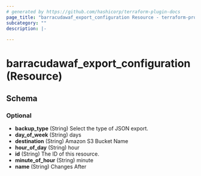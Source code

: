 ```yaml
---
# generated by https://github.com/hashicorp/terraform-plugin-docs
page_title: "barracudawaf_export_configuration Resource - terraform-provider-barracudawaf"
subcategory: ""
description: |-
  
---
```


# barracudawaf_export_configuration (Resource)





<!-- schema generated by tfplugindocs -->
## Schema

### Optional

- **backup_type** (String) Select the type of JSON export.
- **day_of_week** (String) days
- **destination** (String) Amazon S3 Bucket Name
- **hour_of_day** (String) hour
- **id** (String) The ID of this resource.
- **minute_of_hour** (String) minute
- **name** (String) Changes After



